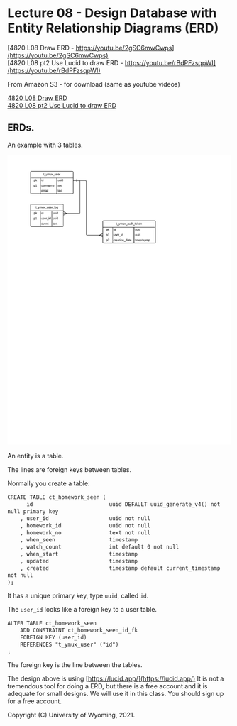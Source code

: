 




<style>
.pagebreak { page-break-before: always; }
.half { height: 200px; }
</style>



# Lecture 08 - Design Database with Entity Relationship Diagrams (ERD)

[4820 L08 Draw ERD - https://youtu.be/2gSC6mwCwps](https://youtu.be/2gSC6mwCwps)<br>
[4820 L08 pt2 Use Lucid to draw ERD - https://youtu.be/rBdPFzsqpWI](https://youtu.be/rBdPFzsqpWI)<br>

From Amazon S3 - for download (same as youtube videos)

[4820 L08 Draw ERD](http://uw-s20-2015.s3.amazonaws.com/4820-L08-pt1-ERD-Design.mp4)<br>
[4820 L08 pt2 Use Lucid to draw ERD](http://uw-s20-2015.s3.amazonaws.com/4820-L08-pt2-Draw-ERD-lucid.mp4)<br>


## ERDs.

An example with 3 tables.

![4820-Class-Demo.svg](4820-Class-Demo.svg)

An entity is a table.

The lines are foreign keys between tables.

Normally you create a table:

```
CREATE TABLE ct_homework_seen (
	  id						uuid DEFAULT uuid_generate_v4() not null primary key
	, user_id					uuid not null
	, homework_id				uuid not null
	, homework_no				text not null
	, when_seen					timestamp 
	, watch_count				int default 0 not null
	, when_start				timestamp 
 	, updated 					timestamp
 	, created 					timestamp default current_timestamp not null
);
```

It has a unique primary key, type `uuid`, called `id`.

The `user_id` looks like a foreign key to a user table.

```
ALTER TABLE ct_homework_seen
 	ADD CONSTRAINT ct_homework_seen_id_fk
 	FOREIGN KEY (user_id)
 	REFERENCES "t_ymux_user" ("id")
;
```

The foreign key is the line between the tables.

The design above is using [https://lucid.app/](https://lucid.app/)
It is not a tremendous tool for doing a ERD, but there is a free account and it is adequate for small designs.
We will use it in this class.   You should sign up for a free account.




Copyright (C) University of Wyoming, 2021.



